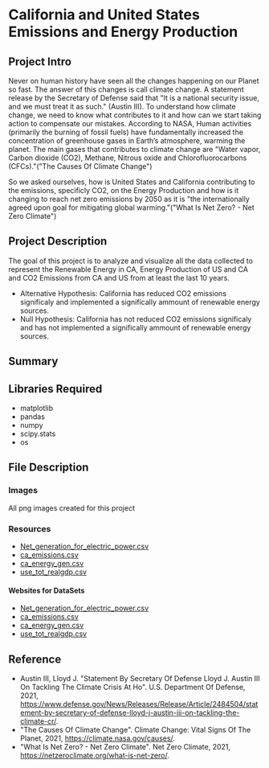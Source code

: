# California and United States Emissions and Energy Production

## Project Intro

Never on human history have seen all the changes happening on our Planet so fast. The answer of this changes is call climate change. A statement release by the Secretary of Defense
said that "It is a national security issue, and we must treat it as such." (Austin III).
To understand how climate change, we need to know what contributes to it and how can we start taking action to compensate our mistakes. According to NASA, Human activities (primarily the burning of fossil fuels) have fundamentally increased the concentration of greenhouse gases in Earth’s atmosphere, warming the planet.
The main gases that contributes to climate change are "Water vapor, Carbon dioxide (CO2), Methane, Nitrous oxide and Chlorofluorocarbons (CFCs)."("The Causes Of Climate Change")

So we asked ourselves, how is United States and California contributing to the emissions, specificly CO2, on the Energy Production and how is it changing to reach net zero emissions by 2050 as it is "the internationally agreed upon goal for mitigating global warming."("What Is Net Zero? - Net Zero Climate")

## Project Description

The goal of this project is to analyze and visualize all the data collected to represent the Renewable Energy in CA, Energy Production of US and CA and CO2 Emissions from CA and US from at least the last 10 years.

* Alternative Hypothesis: California has reduced CO2 emissions significaly and implemented a significally ammount of renewable energy sources.
* Null Hypothesis: California has not reduced CO2 emissions significaly and has not implemented a significally ammount of renewable energy sources.

## Summary



## Libraries Required
* matplotlib
* pandas
* numpy
* scipy.stats
* os

## File Description
### Images
All png images created for this project
### Resources
* [Net_generation_for_electric_power.csv](https://github.com/DylanRCastillo/CA-US-Emissions-and-Energy-Production/blob/main/Resources/Net_generation_for_electric_power.csv)
* [ca_emissions.csv](https://github.com/DylanRCastillo/CA-US-Emissions-and-Energy-Production/blob/main/Resources/ca_emissions.csv)
* [ca_energy_gen.csv](https://github.com/DylanRCastillo/CA-US-Emissions-and-Energy-Production/blob/main/Resources/ca_energy_gen.csv)
* [use_tot_realgdp.csv](https://github.com/DylanRCastillo/CA-US-Emissions-and-Energy-Production/tree/main/Resources#:~:text=1%20hour%20ago-,use_tot_realgdp.csv,-Merging%20and%20cleaning)

#### Websites for DataSets
* [Net_generation_for_electric_power.csv](https://www.eia.gov/electricity/monthly/)
* [ca_emissions.csv]()
* [ca_energy_gen.csv](https://www.energy.ca.gov/data-reports/energy-almanac/california-electricity-data/california-electrical-energy-generation)
* [use_tot_realgdp.csv](https://www.eia.gov/state/seds/seds-data-complete.php?sid=CA#StatisticsIndicators)

## Reference
* Austin III, Lloyd J. "Statement By Secretary Of Defense Lloyd J. Austin III On Tackling The Climate Crisis At Ho". U.S. Department Of Defense, 2021, https://www.defense.gov/News/Releases/Release/Article/2484504/statement-by-secretary-of-defense-lloyd-j-austin-iii-on-tackling-the-climate-cr/.
* "The Causes Of Climate Change". Climate Change: Vital Signs Of The Planet, 2021, https://climate.nasa.gov/causes/.
* "What Is Net Zero? - Net Zero Climate". Net Zero Climate, 2021, https://netzeroclimate.org/what-is-net-zero/.
